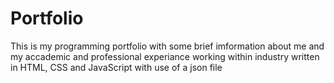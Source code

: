# Portfolio

This is my programming portfolio with some brief imformation about me and my accademic and professional experiance working within industry written in HTML, CSS and JavaScript with use of a json file
